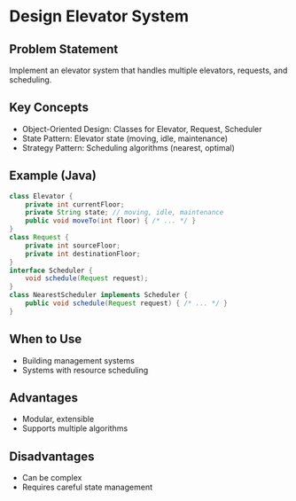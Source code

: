 # Design Elevator System

## Problem Statement

Implement an elevator system that handles multiple elevators, requests, and scheduling.

## Key Concepts

- Object-Oriented Design: Classes for Elevator, Request, Scheduler
- State Pattern: Elevator state (moving, idle, maintenance)
- Strategy Pattern: Scheduling algorithms (nearest, optimal)

## Example (Java)

```java
class Elevator {
    private int currentFloor;
    private String state; // moving, idle, maintenance
    public void moveTo(int floor) { /* ... */ }
}
class Request {
    private int sourceFloor;
    private int destinationFloor;
}
interface Scheduler {
    void schedule(Request request);
}
class NearestScheduler implements Scheduler {
    public void schedule(Request request) { /* ... */ }
}
```

## When to Use

- Building management systems
- Systems with resource scheduling

## Advantages

- Modular, extensible
- Supports multiple algorithms

## Disadvantages

- Can be complex
- Requires careful state management
